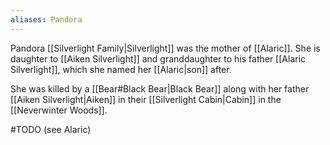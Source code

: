 ```yaml
---
aliases: Pandora
---
```

Pandora [[Silverlight Family|Silverlight]] was the mother of [[Alaric]]. She is daughter to [[Aiken Silverlight]] and granddaughter to his father [[Alaric Silverlight]], which she named her [[Alaric|son]] after.

She was killed by a [[Bear#Black Bear|Black Bear]] along with her father [[Aiken Silverlight|Aiken]] in their [[Silverlight Cabin|Cabin]] in the [[Neverwinter Woods]].

#TODO (see Alaric)